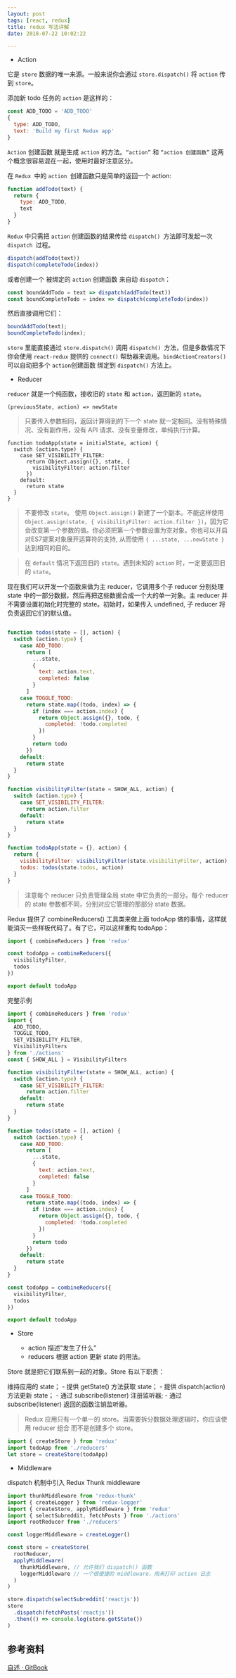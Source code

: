 ```yaml
---
layout: post
tags: [react, redux]
title: redux 写法详解
date: 2018-07-22 10:02:22

---
```




- Action

它是 `store` 数据的唯一来源。一般来说你会通过 `store.dispatch()` 将 `action` 传到 `store`。

添加新 todo 任务的 `action` 是这样的：
```javascript
const ADD_TODO = 'ADD_TODO'
{
  type: ADD_TODO,
  text: 'Build my first Redux app'
}

```


`Action` 创建函数 就是生成 `action` 的方法。`“action”` 和 `“action 创建函数”` 这两个概念很容易混在一起，使用时最好注意区分。

在 `Redux `中的 `action `创建函数只是简单的返回一个 action:

```javascript
function addTodo(text) {
  return {
    type: ADD_TODO,
    text
  }
}
```

`Redux` 中只需把 `action` 创建函数的结果传给 `dispatch() `方法即可发起一次 `dispatch `过程。
```javascript
dispatch(addTodo(text))
dispatch(completeTodo(index))
```

或者创建一个 被绑定的 `action` 创建函数 来自动 `dispatch`：

```javascript
const boundAddTodo = text => dispatch(addTodo(text))
const boundCompleteTodo = index => dispatch(completeTodo(index))
```

然后直接调用它们：

```javascript
boundAddTodo(text);
boundCompleteTodo(index);
```

`store` 里能直接通过 `store.dispatch()` 调用 `dispatch() `方法，但是多数情况下你会使用 `react-redux` 提供的 `connect()` 帮助器来调用。`bindActionCreators() `可以自动把多个 `action`创建函数 绑定到 `dispatch()` 方法上。


- Reducer

`reducer` 就是一个纯函数，接收旧的 `state` 和 `action`，返回新的 `state`。

```
(previousState, action) => newState
```

> 只要传入参数相同，返回计算得到的下一个 state 就一定相同。没有特殊情况、没有副作用，没有 API 请求、没有变量修改，单纯执行计算。

```
function todoApp(state = initialState, action) {
  switch (action.type) {
    case SET_VISIBILITY_FILTER:
      return Object.assign({}, state, {
        visibilityFilter: action.filter
      })
    default:
      return state
  }
}
```

> 不要修改 `state`。 使用 `Object.assign()` 新建了一个副本。不能这样使用 `Object.assign(state, { visibilityFilter: action.filter })`，因为它会改变第一个参数的值。你必须把第一个参数设置为空对象。你也可以开启对ES7提案对象展开运算符的支持, 从而使用 `{ ...state, ...newState } `达到相同的目的。

> 在 `default` 情况下返回旧的 `state`。遇到未知的 `action` 时，一定要返回旧的 `state`。


现在我们可以开发一个函数来做为主 reducer，它调用多个子 reducer 分别处理 state 中的一部分数据，然后再把这些数据合成一个大的单一对象。主 reducer 并不需要设置初始化时完整的 state。初始时，如果传入 undefined, 子 reducer 将负责返回它们的默认值。

```javascript

function todos(state = [], action) {
  switch (action.type) {
    case ADD_TODO:
      return [
        ...state,
        {
          text: action.text,
          completed: false
        }
      ]
    case TOGGLE_TODO:
      return state.map((todo, index) => {
        if (index === action.index) {
          return Object.assign({}, todo, {
            completed: !todo.completed
          })
        }
        return todo
      })
    default:
      return state
  }
}

function visibilityFilter(state = SHOW_ALL, action) {
  switch (action.type) {
    case SET_VISIBILITY_FILTER:
      return action.filter
    default:
      return state
  }
}

function todoApp(state = {}, action) {
  return {
    visibilityFilter: visibilityFilter(state.visibilityFilter, action),
    todos: todos(state.todos, action)
  }
}

```

> 注意每个 reducer 只负责管理全局 state 中它负责的一部分。每个 reducer 的 state 参数都不同，分别对应它管理的那部分 state 数据。


Redux 提供了 combineReducers() 工具类来做上面 todoApp 做的事情，这样就能消灭一些样板代码了。有了它，可以这样重构 todoApp：

```javascript
import { combineReducers } from 'redux'

const todoApp = combineReducers({
  visibilityFilter,
  todos
})

export default todoApp
```

完整示例

```javascript
import { combineReducers } from 'redux'
import {
  ADD_TODO,
  TOGGLE_TODO,
  SET_VISIBILITY_FILTER,
  VisibilityFilters
} from './actions'
const { SHOW_ALL } = VisibilityFilters

function visibilityFilter(state = SHOW_ALL, action) {
  switch (action.type) {
    case SET_VISIBILITY_FILTER:
      return action.filter
    default:
      return state
  }
}

function todos(state = [], action) {
  switch (action.type) {
    case ADD_TODO:
      return [
        ...state,
        {
          text: action.text,
          completed: false
        }
      ]
    case TOGGLE_TODO:
      return state.map((todo, index) => {
        if (index === action.index) {
          return Object.assign({}, todo, {
            completed: !todo.completed
          })
        }
        return todo
      })
    default:
      return state
  }
}

const todoApp = combineReducers({
  visibilityFilter,
  todos
})

export default todoApp

```

- Store

	- action 描述“发生了什么”
	- reducers 根据 action 更新 state 的用法。

Store 就是把它们联系到一起的对象。Store 有以下职责：

维持应用的 state；
	- 提供 getState() 方法获取 state；
	- 提供 dispatch(action) 方法更新 state；
	- 通过 subscribe(listener) 注册监听器;
	- 通过 subscribe(listener) 返回的函数注销监听器。

> Redux 应用只有一个单一的 store。当需要拆分数据处理逻辑时，你应该使用 reducer 组合 而不是创建多个 store。

```javascript
import { createStore } from 'redux'
import todoApp from './reducers'
let store = createStore(todoApp)

```


- Middleware

dispatch 机制中引入 Redux Thunk middleware

```javascript
import thunkMiddleware from 'redux-thunk'
import { createLogger } from 'redux-logger'
import { createStore, applyMiddleware } from 'redux'
import { selectSubreddit, fetchPosts } from './actions'
import rootReducer from './reducers'

const loggerMiddleware = createLogger()

const store = createStore(
  rootReducer,
  applyMiddleware(
    thunkMiddleware, // 允许我们 dispatch() 函数
    loggerMiddleware // 一个很便捷的 middleware，用来打印 action 日志
  )
)

store.dispatch(selectSubreddit('reactjs'))
store
  .dispatch(fetchPosts('reactjs'))
  .then(() => console.log(store.getState())
)
```

## 参考资料

[自述 · GitBook](http://cn.redux.js.org/)

